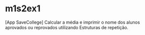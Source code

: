 # m1s2ex1


[App SaveCollege]
Calcular a média e imprimir o nome dos alunos aprovados ou reprovados utilizando Estruturas de repetição.
